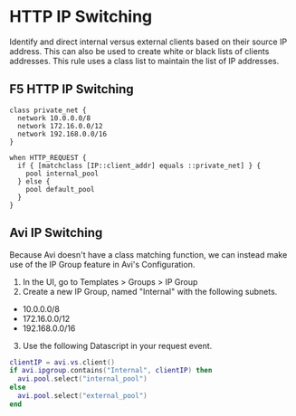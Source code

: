 # HTTP IP Switching

Identify and direct internal versus external clients based on their source IP address.  This can also be used to create white or black lists of clients addresses.  This rule uses a class list to maintain the list of IP addresses.

## F5 HTTP IP Switching
```
class private_net {
  network 10.0.0.0/8
  network 172.16.0.0/12
  network 192.168.0.0/16
}

when HTTP_REQUEST {
  if { [matchclass [IP::client_addr] equals ::private_net] } {
    pool internal_pool
  } else {
    pool default_pool
  }
}
```

## Avi IP Switching

Because Avi doesn't have a class matching function, we can instead make use of the IP Group feature in Avi's Configuration.

1. In the UI, go to Templates > Groups > IP Group
2. Create a new IP Group, named "Internal" with the following subnets.
  - 10.0.0.0/8
  - 172.16.0.0/12
  - 192.168.0.0/16
3. Use the following Datascript in your request event.
```lua
clientIP = avi.vs.client()
if avi.ipgroup.contains("Internal", clientIP) then
  avi.pool.select("internal_pool")
else
  avi.pool.select("external_pool")
end
```
